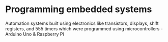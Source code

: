# Programming embedded systems
Automation systems built using electronics like transistors, displays, shift registers, and 555 timers which were programmed using microcontrollers - Arduino Uno & Raspberry Pi
